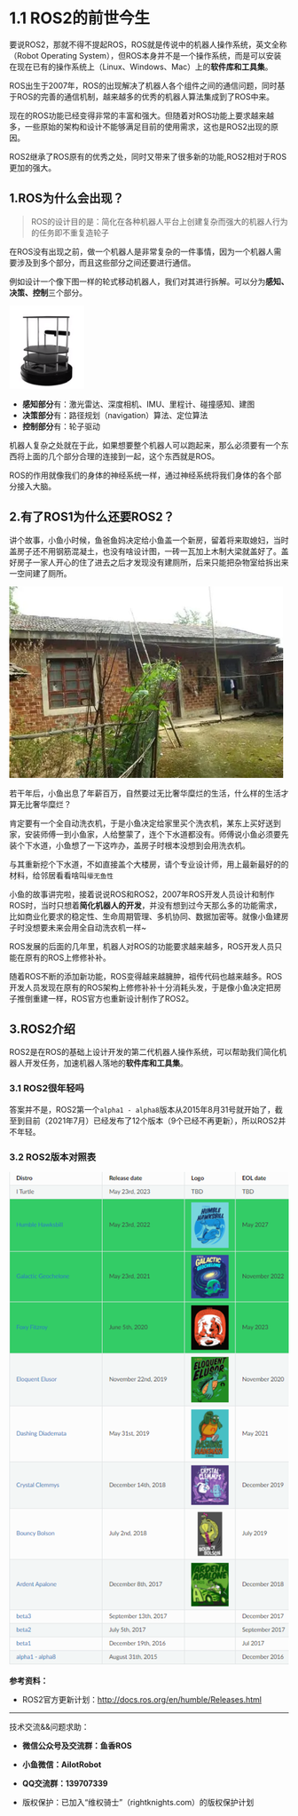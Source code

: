 # 1.1 ROS2的前世今生

要说ROS2，那就不得不提起ROS，ROS就是传说中的机器人操作系统，英文全称（Robot Operating System），但ROS本身并不是一个操作系统，而是可以安装在现在已有的操作系统上（Linux、Windows、Mac）上的**软件库和工具集**。

ROS出生于2007年，ROS的出现解决了机器人各个组件之间的通信问题，同时基于ROS的完善的通信机制，越来越多的优秀的机器人算法集成到了ROS中来。

现在的ROS功能已经变得非常的丰富和强大。但随着对ROS功能上要求越来越多，一些原始的架构和设计不能够满足目前的使用需求，这也是ROS2出现的原因。

ROS2继承了ROS原有的优秀之处，同时又带来了很多新的功能,ROS2相对于ROS更加的强大。


## 1.ROS为什么会出现？

> ROS的设计目的是：简化在各种机器人平台上创建复杂而强大的机器人行为的任务即不重复造轮子



在ROS没有出现之前，做一个机器人是非常复杂的一件事情，因为一个机器人需要涉及到多个部分，而且这些部分之间还要进行通信。

例如设计一个像下图一样的轮式移动机器人，我们对其进行拆解。可以分为**感知、决策、控制**三个部分。

![image-20210717150453689](1.ROS2前世今生/imgs/image-20210717150453689.png)


- **感知部分**有：激光雷达、深度相机、IMU、里程计、碰撞感知、建图
- **决策部分**有：路径规划（navigation）算法、定位算法
- **控制部分**有：轮子驱动


机器人复杂之处就在于此，如果想要整个机器人可以跑起来，那么必须要有一个东西将上面的几个部分合理的连接到一起，这个东西就是ROS。

ROS的作用就像我们的身体的神经系统一样，通过神经系统将我们身体的各个部分接入大脑。



## 2.有了ROS1为什么还要ROS2？

讲个故事，小鱼小时候，鱼爸鱼妈决定给小鱼盖一个新房，留着将来取媳妇，当时盖房子还不用钢筋混凝土，也没有啥设计图，一砖一瓦加上木制大梁就盖好了。盖好房子一家人开心的住了进去之后才发现没有建厕所，后来只能把杂物室给拆出来一空间建了厕所。

![image-20210908230421411](1.ROS2前世今生/imgs/image-20210908230421411.png)

若干年后，小鱼出息了年薪百万，自然要过无比奢华糜烂的生活，什么样的生活才算无比奢华糜烂？



肯定要有一个全自动洗衣机，于是小鱼决定给家里买个洗衣机，某东上买好送到家，安装师傅一到小鱼家，人给整蒙了，连个下水道都没有。师傅说小鱼必须要先装个下水道，小鱼想了一下这咋办，盖房子时根本没想到会用洗衣机。



与其重新挖个下水道，不如直接盖个大楼房，请个专业设计师，用上最新最好的的材料，给邻居看看啥叫`壕无鱼性`



小鱼的故事讲完啦，接着说说ROS和ROS2，2007年ROS开发人员设计和制作ROS时，当时只想着**简化机器人的开发**，并没有想到过今天那么多的功能需求，比如商业化要求的稳定性、生命周期管理、多机协同、数据加密等。就像小鱼建房子时没想要未来会用全自动洗衣机一样~



ROS发展的后面的几年里，机器人对ROS的功能要求越来越多，ROS开发人员只能在原有的ROS上修修补补。



随着ROS不断的添加新功能，ROS变得越来越臃肿，祖传代码也越来越多。ROS开发人员发现在原有的ROS架构上修修补补十分消耗头发，于是像小鱼决定把房子推倒重建一样，ROS官方也重新设计制作了ROS2。



## 3.ROS2介绍

ROS2是在ROS的基础上设计开发的第二代机器人操作系统，可以帮助我们简化机器人开发任务，加速机器人落地的**软件库和工具集**。

### 3.1 ROS2很年轻吗

答案并不是，ROS2第一个`alpha1 - alpha8`版本从2015年8月31号就开始了，截至到目前（2021年7月）已经发布了12个版本（9个已经不再更新），所以ROS2并不年轻。


### 3.2 ROS2版本对照表

![image-20220602012621600](1.ROS2前世今生/imgs/image-20220602012621600.png)



**参考资料：**

- ROS2官方更新计划：http://docs.ros.org/en/humble/Releases.html



--------------

技术交流&&问题求助：

- **微信公众号及交流群：鱼香ROS**
- **小鱼微信：AiIotRobot**
- **QQ交流群：139707339**

- 版权保护：已加入“维权骑士”（rightknights.com）的版权保护计划